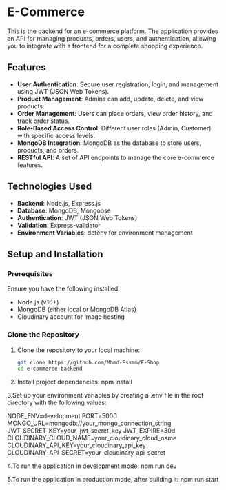 # E-Commerce 

This is the backend for an e-commerce platform. The application provides an API for managing products, orders, users, and authentication, allowing you to integrate with a frontend for a complete shopping experience.

## Features

- **User Authentication**: Secure user registration, login, and management using JWT (JSON Web Tokens).
- **Product Management**: Admins can add, update, delete, and view products.
- **Order Management**: Users can place orders, view order history, and track order status.
- **Role-Based Access Control**: Different user roles (Admin, Customer) with specific access levels.
- **MongoDB Integration**: MongoDB as the database to store users, products, and orders.
- **RESTful API**: A set of API endpoints to manage the core e-commerce features.

## Technologies Used

- **Backend**: Node.js, Express.js
- **Database**: MongoDB, Mongoose
- **Authentication**: JWT (JSON Web Tokens)
- **Validation**: Express-validator
- **Environment Variables**: dotenv for environment management

## Setup and Installation

### Prerequisites

Ensure you have the following installed:

- Node.js (v16+)
- MongoDB (either local or MongoDB Atlas)
- Cloudinary account for image hosting

### Clone the Repository

1. Clone the repository to your local machine:

   ```bash
   git clone https://github.com/Mhmd-Essam/E-Shop
   cd e-commerce-backend

2. Install project dependencies:
   npm install

3.Set up your environment variables by creating a .env file in the root directory with the following values:

NODE_ENV=development
PORT=5000
MONGO_URL=mongodb://your_mongo_connection_string
JWT_SECRET_KEY=your_jwt_secret_key
JWT_EXPIRE=30d
CLOUDINARY_CLOUD_NAME=your_cloudinary_cloud_name
CLOUDINARY_API_KEY=your_cloudinary_api_key
CLOUDINARY_API_SECRET=your_cloudinary_api_secret

4.To run the application in development mode:
   npm run dev

5.To run the application in production mode, after building it:
   npm run start


